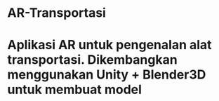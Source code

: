 # AR-Transportasi

# Aplikasi AR untuk pengenalan alat transportasi. Dikembangkan menggunakan Unity + Blender3D untuk membuat model
